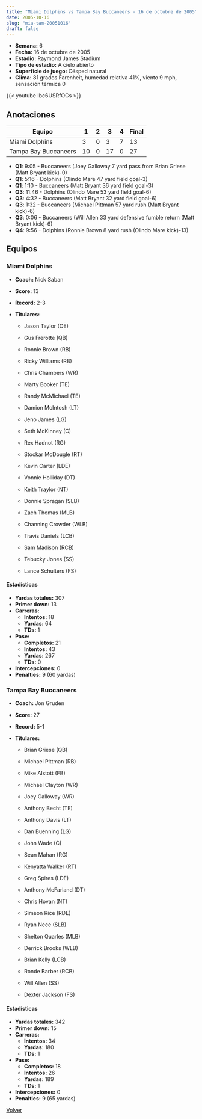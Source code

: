 ```yaml
---
title: "Miami Dolphins vs Tampa Bay Buccaneers - 16 de octubre de 2005"
date: 2005-10-16
slug: "mia-tam-20051016"
draft: false
---
```


- **Semana:** 6
- **Fecha:** 16 de octubre de 2005
- **Estadio:** Raymond James Stadium
- **Tipo de estadio:** A cielo abierto
- **Superficie de juego:** Césped natural
- **Clima:** 81 grados Farenheit, humedad relativa 41%, viento 9 mph, sensación térmica 0


{{< youtube Ibc6USRfOCs >}}


## Anotaciones
| Equipo | 1 | 2 | 3 | 4 | Final |
|--------|---|---|---|---|-------|
| Miami Dolphins  | 3 | 0 | 3 | 7  | 13 |
| Tampa Bay Buccaneers  | 10 | 0 | 17 | 0  | 27 |
- **Q1**: 9:05 - Buccaneers (Joey Galloway 7 yard pass from Brian Griese (Matt Bryant kick)-0)
- **Q1**: 5:16 - Dolphins (Olindo Mare 47 yard field goal-3)
- **Q1**: 1:10 - Buccaneers (Matt Bryant 36 yard field goal-3)
- **Q3**: 11:46 - Dolphins (Olindo Mare 53 yard field goal-6)
- **Q3**: 4:32 - Buccaneers (Matt Bryant 32 yard field goal-6)
- **Q3**: 1:32 - Buccaneers (Michael Pittman 57 yard rush (Matt Bryant kick)-6)
- **Q3**: 0:06 - Buccaneers (Will Allen 33 yard defensive fumble return (Matt Bryant kick)-6)
- **Q4**: 9:56 - Dolphins (Ronnie Brown 8 yard rush (Olindo Mare kick)-13)


## Equipos


### Miami Dolphins
* **Coach:** Nick Saban
* **Score:** 13
* **Record:** 2-3
* **Titulares:** 

  * Jason Taylor (OE) 

  * Gus Frerotte (QB) 

  * Ronnie Brown (RB) 

  * Ricky Williams (RB) 

  * Chris Chambers (WR) 

  * Marty Booker (TE) 

  * Randy McMichael (TE) 

  * Damion McIntosh (LT) 

  * Jeno James (LG) 

  * Seth McKinney (C) 

  * Rex Hadnot (RG) 

  * Stockar McDougle (RT) 

  * Kevin Carter (LDE) 

  * Vonnie Holliday (DT) 

  * Keith Traylor (NT) 

  * Donnie Spragan (SLB) 

  * Zach Thomas (MLB) 

  * Channing Crowder (WLB) 

  * Travis Daniels (LCB) 

  * Sam Madison (RCB) 

  * Tebucky Jones (SS) 

  * Lance Schulters (FS) 

#### Estadísticas
* **Yardas totales:** 307
* **Primer down:** 13
* **Carreras:**
  * **Intentos:** 18
  * **Yardas:** 64
  * **TDs:** 1
* **Pase:**
  * **Completos:** 21
  * **Intentos:** 43
  * **Yardas:** 267
  * **TDs:** 0
* **Intercepciones:** 0
* **Penalties:** 9 (60 yardas)

### Tampa Bay Buccaneers
* **Coach:** Jon Gruden
* **Score:** 27
* **Record:** 5-1
* **Titulares:** 

  * Brian Griese (QB) 

  * Michael Pittman (RB) 

  * Mike Alstott (FB) 

  * Michael Clayton (WR) 

  * Joey Galloway (WR) 

  * Anthony Becht (TE) 

  * Anthony Davis (LT) 

  * Dan Buenning (LG) 

  * John Wade (C) 

  * Sean Mahan (RG) 

  * Kenyatta Walker (RT) 

  * Greg Spires (LDE) 

  * Anthony McFarland (DT) 

  * Chris Hovan (NT) 

  * Simeon Rice (RDE) 

  * Ryan Nece (SLB) 

  * Shelton Quarles (MLB) 

  * Derrick Brooks (WLB) 

  * Brian Kelly (LCB) 

  * Ronde Barber (RCB) 

  * Will Allen (SS) 

  * Dexter Jackson (FS) 

#### Estadísticas
* **Yardas totales:** 342
* **Primer down:** 15
* **Carreras:**
  * **Intentos:** 34
  * **Yardas:** 180
  * **TDs:** 1
* **Pase:**
  * **Completos:** 18
  * **Intentos:** 26
  * **Yardas:** 189
  * **TDs:** 1
* **Intercepciones:** 0
* **Penalties:** 9 (65 yardas)


[Volver](/historia/2005)
